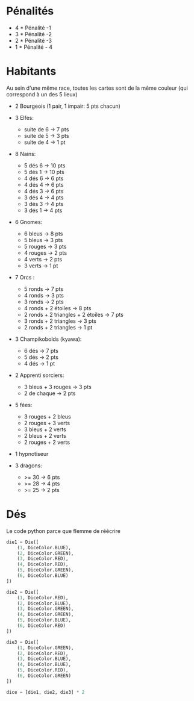# Pénalités

- 4 \* Pénalité -1
- 3 \* Pénalité -2
- 2 \* Pénalité -3
- 1 \* Pénalité - 4

# Habitants

Au sein d'une même race, toutes les cartes sont de la même couleur (qui correspond à un des 5 lieux)

- 2 Bourgeois (1 pair, 1 impair: 5 pts chacun)

- 3 Elfes:
  - suite de 6 -> 7 pts
  - suite de 5 -> 3 pts
  - suite de 4 -> 1 pt
- 8 Nains:
  - 5 dés 6 -> 10 pts
  - 5 dés 1 -> 10 pts
  - 4 dés 6 -> 6 pts
  - 4 dés 4 -> 6 pts
  - 4 dés 3 -> 6 pts
  - 3 dés 4 -> 4 pts
  - 3 dés 3 -> 4 pts
  - 3 dés 1 -> 4 pts
- 6 Gnomes:
  - 6 bleus -> 8 pts
  - 5 bleus -> 3 pts
  - 5 rouges -> 3 pts
  - 4 rouges -> 2 pts
  - 4 verts -> 2 pts
  - 3 verts -> 1 pt
- 7 Orcs :

  - 5 ronds -> 7 pts
  - 4 ronds -> 3 pts
  - 3 ronds -> 2 pts
  - 4 ronds + 2 étoiles -> 8 pts
  - 2 ronds + 2 triangles + 2 étoiles -> 7 pts
  - 3 ronds + 2 triangles -> 3 pts
  - 2 ronds + 2 triangles -> 1 pt

- 3 Champikobolds (kyawa):

  - 6 dés -> 7 pts
  - 5 dés -> 2 pts
  - 4 dés -> 1 pt

- 2 Apprenti sorciers:

  - 3 bleus + 3 rouges -> 3 pts
  - 2 de chaque -> 2 pts

- 5 fées:

  - 3 rouges + 2 bleus
  - 2 rouges + 3 verts
  - 3 bleus + 2 verts
  - 2 bleus + 2 verts
  - 2 rouges + 2 verts

- 1 hypnotiseur

- 3 dragons:
  - \>= 30 -> 6 pts
  - \>= 28 -> 4 pts
  - \>= 25 -> 2 pts

# Dés
Le code python parce que flemme de réécrire

```py
die1 = Die([
    (1, DiceColor.BLUE),
    (2, DiceColor.GREEN),
    (3, DiceColor.RED),
    (4, DiceColor.RED),
    (5, DiceColor.GREEN),
    (6, DiceColor.BLUE)
])

die2 = Die([
    (1, DiceColor.RED),
    (2, DiceColor.BLUE),
    (3, DiceColor.GREEN),
    (4, DiceColor.GREEN),
    (5, DiceColor.BLUE),
    (6, DiceColor.RED)
])

die3 = Die([
    (1, DiceColor.GREEN),
    (2, DiceColor.RED),
    (3, DiceColor.BLUE),
    (4, DiceColor.BLUE),
    (5, DiceColor.RED),
    (6, DiceColor.GREEN)
])

dice = [die1, die2, die3] * 2
```